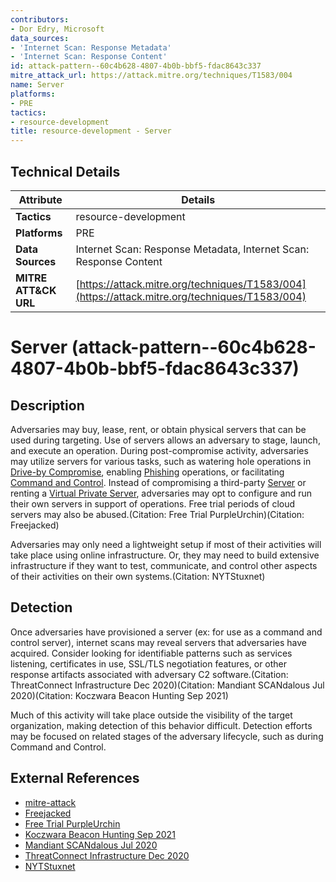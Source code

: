 ```yaml
---
contributors:
- Dor Edry, Microsoft
data_sources:
- 'Internet Scan: Response Metadata'
- 'Internet Scan: Response Content'
id: attack-pattern--60c4b628-4807-4b0b-bbf5-fdac8643c337
mitre_attack_url: https://attack.mitre.org/techniques/T1583/004
name: Server
platforms:
- PRE
tactics:
- resource-development
title: resource-development - Server
---
```


## Technical Details

| Attribute | Details |
|-----------|----------|
| **Tactics** | resource-development |
| **Platforms** | PRE |
| **Data Sources** | Internet Scan: Response Metadata, Internet Scan: Response Content |
| **MITRE ATT&CK URL** | [https://attack.mitre.org/techniques/T1583/004](https://attack.mitre.org/techniques/T1583/004) |

# Server (attack-pattern--60c4b628-4807-4b0b-bbf5-fdac8643c337)

## Description
Adversaries may buy, lease, rent, or obtain physical servers that can be used during targeting. Use of servers allows an adversary to stage, launch, and execute an operation. During post-compromise activity, adversaries may utilize servers for various tasks, such as watering hole operations in [Drive-by Compromise](https://attack.mitre.org/techniques/T1189), enabling [Phishing](https://attack.mitre.org/techniques/T1566) operations, or facilitating [Command and Control](https://attack.mitre.org/tactics/TA0011). Instead of compromising a third-party [Server](https://attack.mitre.org/techniques/T1584/004) or renting a [Virtual Private Server](https://attack.mitre.org/techniques/T1583/003), adversaries may opt to configure and run their own servers in support of operations. Free trial periods of cloud servers may also be abused.(Citation: Free Trial PurpleUrchin)(Citation: Freejacked) 

Adversaries may only need a lightweight setup if most of their activities will take place using online infrastructure. Or, they may need to build extensive infrastructure if they want to test, communicate, and control other aspects of their activities on their own systems.(Citation: NYTStuxnet)

## Detection
Once adversaries have provisioned a server (ex: for use as a command and control server), internet scans may reveal servers that adversaries have acquired. Consider looking for identifiable patterns such as services listening, certificates in use, SSL/TLS negotiation features, or other response artifacts associated with adversary C2 software.(Citation: ThreatConnect Infrastructure Dec 2020)(Citation: Mandiant SCANdalous Jul 2020)(Citation: Koczwara Beacon Hunting Sep 2021)

Much of this activity will take place outside the visibility of the target organization, making detection of this behavior difficult. Detection efforts may be focused on related stages of the adversary lifecycle, such as during Command and Control.

## External References
- [mitre-attack](https://attack.mitre.org/techniques/T1583/004)
- [Freejacked](https://sysdig.com/blog/googles-vertex-ai-platform-freejacked/)
- [Free Trial PurpleUrchin](https://unit42.paloaltonetworks.com/purpleurchin-steals-cloud-resources/)
- [Koczwara Beacon Hunting Sep 2021](https://michaelkoczwara.medium.com/cobalt-strike-c2-hunting-with-shodan-c448d501a6e2)
- [Mandiant SCANdalous Jul 2020](https://www.mandiant.com/resources/scandalous-external-detection-using-network-scan-data-and-automation)
- [ThreatConnect Infrastructure Dec 2020](https://threatconnect.com/blog/infrastructure-research-hunting/)
- [NYTStuxnet](https://www.nytimes.com/2011/01/16/world/middleeast/16stuxnet.html)
